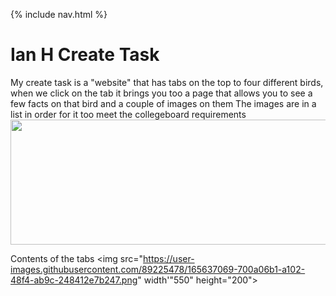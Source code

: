 {% include nav.html %}

# Ian H Create Task
My create task is a "website" that has tabs on the top to four different birds, when we click on the tab it brings you too a page that allows you to see a few facts on that bird and a couple of images on them
The images are in a list in order for it too meet the collegeboard requirements
<img src="https://user-images.githubusercontent.com/89225478/165634834-89285b71-f3c8-4f2b-ab51-cabd161df2fe.png" width="550" height="200">

Contents of the tabs
<img src="https://user-images.githubusercontent.com/89225478/165637069-700a06b1-a102-48f4-ab9c-248412e7b247.png" width'"550" height="200">
